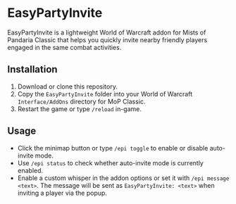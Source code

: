 # EasyPartyInvite

EasyPartyInvite is a lightweight World of Warcraft addon for Mists of Pandaria Classic that helps you quickly invite nearby friendly players engaged in the same combat activities.

## Installation
1. Download or clone this repository.
2. Copy the `EasyPartyInvite` folder into your World of Warcraft `Interface/AddOns` directory for MoP Classic.
3. Restart the game or type `/reload` in-game.

## Usage
- Click the minimap button or type `/epi toggle` to enable or disable auto-invite mode.
- Use `/epi status` to check whether auto-invite mode is currently enabled.
 - Enable a custom whisper in the addon options or set it with `/epi message <text>`. The message will be sent as `EasyPartyInvite: <text>` when inviting a player via the popup.

